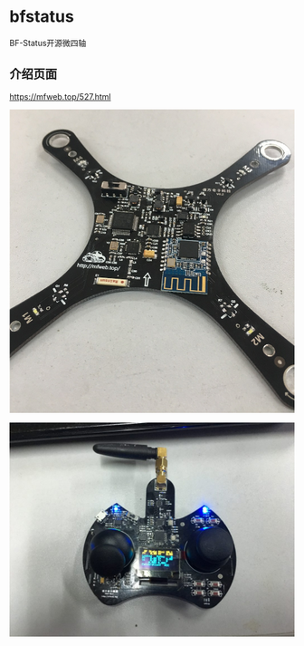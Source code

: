 # bfstatus
BF-Status开源微四轴

## 介绍页面
https://mfweb.top/527.html

![1](https://github.com/Mfweb/bfstatus/raw/master/images/1.jpg)

![2](https://github.com/Mfweb/bfstatus/raw/master/images/2.jpg)
